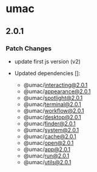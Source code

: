 # umac

## 2.0.1

### Patch Changes

- update first js version (v2)

- Updated dependencies []:
  - @umac/interacting@2.0.1
  - @umac/appearance@2.0.1
  - @umac/spotlight@2.0.1
  - @umac/terminal@2.0.1
  - @umac/workflow@2.0.1
  - @umac/desktop@2.0.1
  - @umac/finder@2.0.1
  - @umac/system@2.0.1
  - @umac/cache@2.0.1
  - @umac/open@2.0.1
  - @umac/app@2.0.1
  - @umac/run@2.0.1
  - @umac/utils@2.0.1
